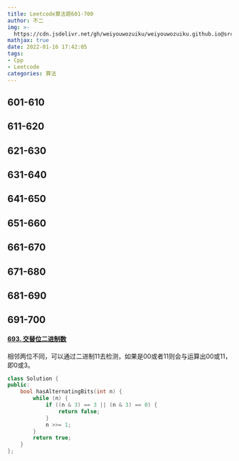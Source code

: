 ```yaml
---
title: Leetcode算法题601-700
author: 不二
img: >-
  https://cdn.jsdelivr.net/gh/weiyouwozuiku/weiyouwozuiku.github.io@src/source/_posts/PageImg/算法/Leetcode算法题601-700.jpeg
mathjax: true
date: 2022-01-16 17:42:05
tags: 
- Cpp
- Leetcode
categories: 算法
---
```


## 601-610
## 611-620
## 621-630
## 631-640
## 641-650
## 651-660
## 661-670
## 671-680
## 681-690
## 691-700

#### [693. 交替位二进制数](https://leetcode-cn.com/problems/binary-number-with-alternating-bits/)

相邻两位不同，可以通过二进制11去检测，如果是00或者11则会与运算出00或11，即0或3。

```cpp
class Solution {
public:
    bool hasAlternatingBits(int n) {
        while (n) {
            if ((n & 3) == 3 || (n & 3) == 0) {
                return false;
            }
            n >>= 1;
        }
        return true;
    }
};
```

